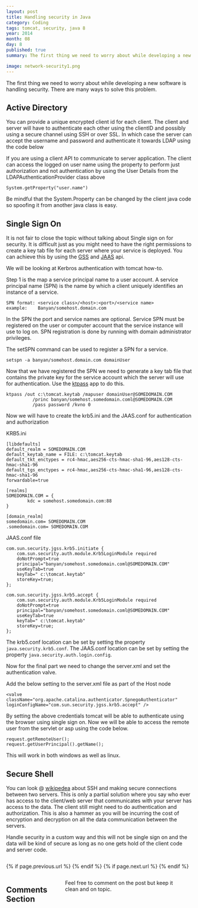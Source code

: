 ```yaml
---
layout: post
title: Handling security in Java
category: Coding
tags: tomcat, security, java 8
year: 2014
month: 08
day: 8
published: true
summary: The first thing we need to worry about while developing a new software is handling security.

image: network-security1.png
---
```


The first thing we need to worry about while developing a new software is handling security.
There are many ways to solve this problem.

Active Directory
---
You can provide a unique encrypted client id for each client. The client and server will have to authenticate each other using the clientID and possibly using a secure channel using SSH or over SSL. In which case the server can accept the username and password and authenticate it towards LDAP using the code below

<script src="https://gist.github.com/vallur/0faa2623676185492e4b.js"></script>

If you are using a client API to communicate to server application. The client can access the logged on user name using the property to perform just authorization and not authentication by using the User Details from the LDAPAuthenticationProvider class above

```
System.getProperty("user.name")
```

Be mindful that the System.Property can be changed by the client java code so spoofing it from another java class is easy.

Single Sign On
---

It is not fair to close the topic without talking about Single sign on for security. It is difficult just as you might need to have the right permissions to create a key tab file for each server where your service is deployed. You can achieve this by using the <a href="http://docs.oracle.com/javase/jndi/tutorial/ldap/security/gssapi.html">GSS</a> and <a href="http://docs.oracle.com/javase/8/docs/technotes/guides/security/jaas/JAASRefGuide.html">JAAS</a> api.

We will be looking at Kerbros authentication with tomcat how-to.

Step 1 is the map a service principal name to a user account. A service principal name (SPN) is the name by which a client uniquely identifies an instance of a service.

```
SPN format: <service class>/<host>:<port>/<service name>
example:    Banyan/somehost.domain.com
```
In the SPN the port and service names are optional. Service SPN must be registered on the user or computer account that the service instance will use to log on. SPN registration is done by running with domain administrator privileges.

The setSPN command can be used to register a SPN for a service.

```
setspn -a banyan/somehost.domain.com domainUser
```
Now that we have registered the SPN we need to generate a key tab file that contains the private key for the service account which the server will use for authentication. Use the <a href="http://technet.microsoft.com/en-us/library/cc753771.aspx">ktpass</a> app to do this.

```
ktpass /out c:\tomcat.keytab /mapuser domainUser@SOMEDOMAIN.COM
          /princ banyan/somehost.somedomain.coml@SOMEDOMAIN.COM
          /pass password /kvno 0
```
Now we will have to create the krb5.ini and the JAAS.conf for authentication and authorization

KRB5.ini

```
[libdefaults]
default_realm = SOMEDOMAIN.COM
default_keytab_name = FILE: c:\tomcat.keytab 
default_tkt_enctypes = rc4-hmac,aes256-cts-hmac-sha1-96,aes128-cts-hmac-sha1-96
default_tgs_enctypes = rc4-hmac,aes256-cts-hmac-sha1-96,aes128-cts-hmac-sha1-96
forwardable=true

[realms]
SOMEDOMAIN.COM = {
        kdc = somehost.somedomain.com:88
}

[domain_realm]
somedomain.com= SOMEDOMAIN.COM
.somedomain.com= SOMEDOMAIN.COM
```
JAAS.conf file
```
com.sun.security.jgss.krb5.initiate {
    com.sun.security.auth.module.Krb5LoginModule required
    doNotPrompt=true
    principal="banyan/somehost.somedomain.coml@SOMEDOMAIN.COM"
    useKeyTab=true
    keyTab=" c:\tomcat.keytab"
    storeKey=true;
};

com.sun.security.jgss.krb5.accept {
    com.sun.security.auth.module.Krb5LoginModule required
    doNotPrompt=true
    principal="banyan/somehost.somedomain.coml@SOMEDOMAIN.COM"
    useKeyTab=true
    keyTab=" c:\tomcat.keytab"
    storeKey=true;
};
```

The krb5.conf location can be set by setting the property ```java.security.krb5.conf```. 
The JAAS.conf location can be set by setting the property ```java.security.auth.login.config```.

Now for the final part we need to change the server.xml and set the authentication valve.

Add the below setting to the server.xml file as part of the Host node 

```
<valve className="org.apache.catalina.authenticator.SpnegoAuthenticator" loginConfigName="com.sun.security.jgss.krb5.accept" />
```

By setting the above credentials tomcat will be able to authenticate using the browser using single sign on. Now we will be able to access the remote user from the servlet or asp using the code below.

```
request.getRemoteUser();
request.getUserPrincipal().getName();
```
This will work in both windows as well as linux.

Secure Shell
---
You can look @ <a href="http://en.wikipedia.org/wiki/Secure_Shell">wikipedea</a> about SSH and making secure connections between two servers. This is only a partial solution where you say who ever has access to the client/web server that communicates with your server has access to the data. The client still might need to do authentication and authorization. This is also a hammer as you will be incurring the cost of encryption and decryption on all the data communication between the servers.

Handle security in a custom way and this will not be single sign on and the data will be kind of secure  as long as no one gets hold of the client code and server code.

<div class="row">	
	<div class="span9 column">
			<p class="pull-right">{% if page.previous.url %} <a href="{{page.previous.url}}" title="Previous Post: {{page.previous.title}}"><i class="icon-chevron-left"></i></a> 	{% endif %}   {% if page.next.url %} 	<a href="{{page.next.url}}" title="Next Post: {{page.next.title}}"><i class="icon-chevron-right"></i></a> 	{% endif %} </p>  
	</div>
</div>

<div class="row">	
    <div class="span9 columns">    
		<h2>Comments Section</h2>
	    <p>Feel free to comment on the post but keep it clean and on topic.</p>	
		<div id="fb-root"></div>
<script>(function(d, s, id) {
  var js, fjs = d.getElementsByTagName(s)[0];
  if (d.getElementById(id)) return;
  js = d.createElement(s); js.id = id;
  js.src = "//connect.facebook.net/en_US/sdk.js#xfbml=1&version=v2.0";
  fjs.parentNode.insertBefore(js, fjs);
}(document, 'script', 'facebook-jssdk'));</script>
<div class="fb-comments" data-href="http://vallur.github.io{{ page.url }}" data-numposts="5" data-width="700" data-colorscheme="light"></div>
</div>

<!-- Twitter -->
<script>!function(d,s,id){var js,fjs=d.getElementsByTagName(s)[0];if(!d.getElementById(id)){js=d.createElement(s);js.id=id;js.src="//platform.twitter.com/widgets.js";fjs.parentNode.insertBefore(js,fjs);}}(document,"script","twitter-wjs");</script>

<!-- Google + -->
<script type="text/javascript">
  (function() {
    var po = document.createElement('script'); po.type = 'text/javascript'; po.async = true;
    po.src = 'https://apis.google.com/js/plusone.js';
    var s = document.getElementsByTagName('script')[0]; s.parentNode.insertBefore(po, s);
  })();
</script>
